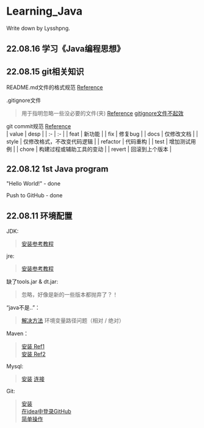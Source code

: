# Learning_Java
Write down by Lysshpng.

## 22.08.16 学习《Java编程思想》


## 22.08.15 git相关知识
README.md文件的格式规范 [Reference](https://blog.csdn.net/qq_37493425/article/details/102556009)

.gitignore文件
> 用于指明忽略一些没必要的文件(夹)
> [Reference](https://blog.csdn.net/nyist_zxp/article/details/119887324)
> [gitignore文件不起效](https://www.jianshu.com/p/23920337b6da) 

git commit规范 [Reference](https://www.jianshu.com/p/851ec9cd1709)  
|   value       |   desp    |
|   :-          |   :-      |
|   feat        |   新功能 |
|   fix         |   修复bug   |
|   docs        |   仅修改文档 |
|   style       |   仅修改格式，不改变代码逻辑   |
|   refactor    |   代码重构    |
|   test        |   增加测试用例  |
|   chore       |   构建过程或辅助工具的变动    |
|   revert      |   回滚到上个版本 |

## 22.08.12 1st Java program
"Hello World!" - done

Push to GitHub - done

## 22.08.11 环境配置

JDK:
> [安装参考教程](https://blog.csdn.net/dkm123456/article/details/121172392)

jre:
> [安装参考教程](https://blog.csdn.net/weixin_45729500/article/details/110509807?spm=1001.2101.3001.6661.1&utm_medium=distribute.pc_relevant_t0.none-task-blog-2%7Edefault%7ECTRLIST%7ERate-1-110509807-blog-121886511.pc_relevant_multi_platform_whitelistv3&depth_1-utm_source=distribute.pc_relevant_t0.none-task-blog-2%7Edefault%7ECTRLIST%7ERate-1-110509807-blog-121886511.pc_relevant_multi_platform_whitelistv3&utm_relevant_index=1)

缺了tools.jar & dt.jar: 
> 忽略，好像是新的一些版本都抛弃了？！

“java不是..”：
> [解决方法](https://blog.csdn.net/qq_40645764/article/details/108561684?spm=1001.2101.3001.6650.17&utm_medium=distribute.pc_relevant.none-task-blog-2%7Edefault%7EBlogCommendFromBaidu%7ERate-17-108561684-blog-90906516.pc_relevant_multi_platform_whitelistv3&depth_1-utm_source=distribute.pc_relevant.none-task-blog-2%7Edefault%7EBlogCommendFromBaidu%7ERate-17-108561684-blog-90906516.pc_relevant_multi_platform_whitelistv3) 环境变量路径问题（相对 / 绝对）

Maven：
> [安装 Ref1](https://blog.csdn.net/weixin_46078600/article/details/124918297)  
> [安装 Ref2](https://blog.csdn.net/weixin_45745854/article/details/119462894)

Mysql:
> [安装](https://zhuanlan.zhihu.com/p/37152572) 
> [连接](https://blog.csdn.net/iwanttostudyc/article/details/125141926)

Git:
> [安装](https://blog.csdn.net/weixin_47638941/article/details/120632890)  
> [在idea中登录GitHub](https://www.cnblogs.com/all-rounded/p/14792109.html)  
> [简单操作](http://t.zoukankan.com/jimlau-p-11949661.html)



